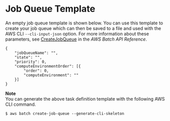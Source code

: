 # Job Queue Template<a name="job-queue-template"></a>

An empty job queue template is shown below\. You can use this template to create your job queue which can then be saved to a file and used with the AWS CLI `--cli-input-json` option\. For more information about these parameters, see [CreateJobQueue](http://docs.aws.amazon.com/batch/latest/APIReference/API_CreateJobQueue.html) in the *AWS Batch API Reference*\.

```
{
    "jobQueueName": "",
    "state": "",
    "priority": 0,
    "computeEnvironmentOrder": [{
        "order": 0,
        "computeEnvironment": ""
    }]
}
```

**Note**  
You can generate the above task definition template with the following AWS CLI command\.  

```
$ aws batch create-job-queue --generate-cli-skeleton
```